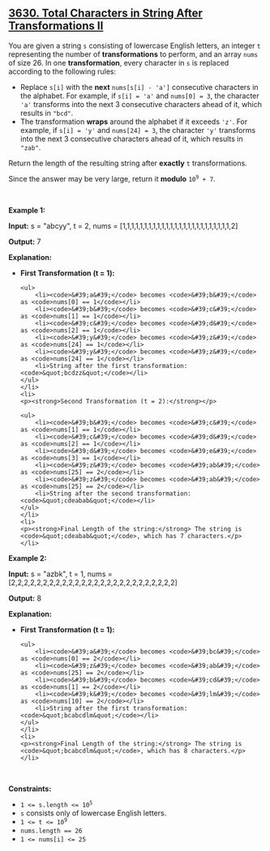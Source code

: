 <h2><a href="https://leetcode.com/problems/total-characters-in-string-after-transformations-ii">3630. Total Characters in String After Transformations II</a></h2><p>You are given a string <code>s</code> consisting of lowercase English letters, an integer <code>t</code> representing the number of <strong>transformations</strong> to perform, and an array <code>nums</code> of size 26. In one <strong>transformation</strong>, every character in <code>s</code> is replaced according to the following rules:</p>

<ul>
	<li>Replace <code>s[i]</code> with the <strong>next</strong> <code>nums[s[i] - &#39;a&#39;]</code> consecutive characters in the alphabet. For example, if <code>s[i] = &#39;a&#39;</code> and <code>nums[0] = 3</code>, the character <code>&#39;a&#39;</code> transforms into the next 3 consecutive characters ahead of it, which results in <code>&quot;bcd&quot;</code>.</li>
	<li>The transformation <strong>wraps</strong> around the alphabet if it exceeds <code>&#39;z&#39;</code>. For example, if <code>s[i] = &#39;y&#39;</code> and <code>nums[24] = 3</code>, the character <code>&#39;y&#39;</code> transforms into the next 3 consecutive characters ahead of it, which results in <code>&quot;zab&quot;</code>.</li>
</ul>

<p>Return the length of the resulting string after <strong>exactly</strong> <code>t</code> transformations.</p>

<p>Since the answer may be very large, return it <strong>modulo</strong> <code>10<sup>9</sup> + 7</code>.</p>

<p>&nbsp;</p>
<p><strong class="example">Example 1:</strong></p>

<div class="example-block">
<p><strong>Input:</strong> <span class="example-io">s = &quot;abcyy&quot;, t = 2, nums = [1,1,1,1,1,1,1,1,1,1,1,1,1,1,1,1,1,1,1,1,1,1,1,1,1,2]</span></p>

<p><strong>Output:</strong> <span class="example-io">7</span></p>

<p><strong>Explanation:</strong></p>

<ul>
	<li>
	<p><strong>First Transformation (t = 1):</strong></p>

	<ul>
		<li><code>&#39;a&#39;</code> becomes <code>&#39;b&#39;</code> as <code>nums[0] == 1</code></li>
		<li><code>&#39;b&#39;</code> becomes <code>&#39;c&#39;</code> as <code>nums[1] == 1</code></li>
		<li><code>&#39;c&#39;</code> becomes <code>&#39;d&#39;</code> as <code>nums[2] == 1</code></li>
		<li><code>&#39;y&#39;</code> becomes <code>&#39;z&#39;</code> as <code>nums[24] == 1</code></li>
		<li><code>&#39;y&#39;</code> becomes <code>&#39;z&#39;</code> as <code>nums[24] == 1</code></li>
		<li>String after the first transformation: <code>&quot;bcdzz&quot;</code></li>
	</ul>
	</li>
	<li>
	<p><strong>Second Transformation (t = 2):</strong></p>

	<ul>
		<li><code>&#39;b&#39;</code> becomes <code>&#39;c&#39;</code> as <code>nums[1] == 1</code></li>
		<li><code>&#39;c&#39;</code> becomes <code>&#39;d&#39;</code> as <code>nums[2] == 1</code></li>
		<li><code>&#39;d&#39;</code> becomes <code>&#39;e&#39;</code> as <code>nums[3] == 1</code></li>
		<li><code>&#39;z&#39;</code> becomes <code>&#39;ab&#39;</code> as <code>nums[25] == 2</code></li>
		<li><code>&#39;z&#39;</code> becomes <code>&#39;ab&#39;</code> as <code>nums[25] == 2</code></li>
		<li>String after the second transformation: <code>&quot;cdeabab&quot;</code></li>
	</ul>
	</li>
	<li>
	<p><strong>Final Length of the string:</strong> The string is <code>&quot;cdeabab&quot;</code>, which has 7 characters.</p>
	</li>
</ul>
</div>

<p><strong class="example">Example 2:</strong></p>

<div class="example-block">
<p><strong>Input:</strong> <span class="example-io">s = &quot;azbk&quot;, t = 1, nums = [2,2,2,2,2,2,2,2,2,2,2,2,2,2,2,2,2,2,2,2,2,2,2,2,2,2]</span></p>

<p><strong>Output:</strong> <span class="example-io">8</span></p>

<p><strong>Explanation:</strong></p>

<ul>
	<li>
	<p><strong>First Transformation (t = 1):</strong></p>

	<ul>
		<li><code>&#39;a&#39;</code> becomes <code>&#39;bc&#39;</code> as <code>nums[0] == 2</code></li>
		<li><code>&#39;z&#39;</code> becomes <code>&#39;ab&#39;</code> as <code>nums[25] == 2</code></li>
		<li><code>&#39;b&#39;</code> becomes <code>&#39;cd&#39;</code> as <code>nums[1] == 2</code></li>
		<li><code>&#39;k&#39;</code> becomes <code>&#39;lm&#39;</code> as <code>nums[10] == 2</code></li>
		<li>String after the first transformation: <code>&quot;bcabcdlm&quot;</code></li>
	</ul>
	</li>
	<li>
	<p><strong>Final Length of the string:</strong> The string is <code>&quot;bcabcdlm&quot;</code>, which has 8 characters.</p>
	</li>
</ul>
</div>

<p>&nbsp;</p>
<p><strong>Constraints:</strong></p>

<ul>
	<li><code>1 &lt;= s.length &lt;= 10<sup>5</sup></code></li>
	<li><code>s</code> consists only of lowercase English letters.</li>
	<li><code>1 &lt;= t &lt;= 10<sup>9</sup></code></li>
	<li><code><font face="monospace">nums.length == 26</font></code></li>
	<li><code><font face="monospace">1 &lt;= nums[i] &lt;= 25</font></code></li>
</ul>
